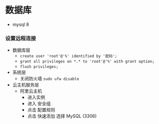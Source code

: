 # 数据库
  - mysql 8

### 设置远程连接
  - 数据库层
    - ``` create user 'root'@'%' identified by '密码'; ```
    - ``` grant all privileges on *.* to 'root'@'%' with grant option; ```
    - ``` flush privileges; ```
  - 系统层
    - 关闭防火墙 ``` sudo ufw disable ```
  - 云主机服务层
    - 阿里云主机
      - 进入实例
      - 进入 安全组
      - 点击 配置规则
      - 点击 快速添加 选择 MySQL (3306)
